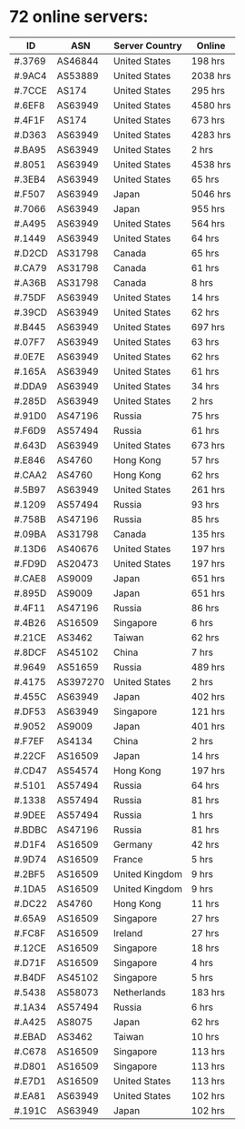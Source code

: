 # 72 online servers:

| ID | ASN | Server Country | Online |
| ------ | ------ | ------ | ------ |
| #.3769 | AS46844 | United States | 198 hrs |
| #.9AC4 | AS53889 | United States | 2038 hrs |
| #.7CCE | AS174 | United States | 295 hrs |
| #.6EF8 | AS63949 | United States | 4580 hrs |
| #.4F1F | AS174 | United States | 673 hrs |
| #.D363 | AS63949 | United States | 4283 hrs |
| #.BA95 | AS63949 | United States | 2 hrs |
| #.8051 | AS63949 | United States | 4538 hrs |
| #.3EB4 | AS63949 | United States | 65 hrs |
| #.F507 | AS63949 | Japan | 5046 hrs |
| #.7066 | AS63949 | Japan | 955 hrs |
| #.A495 | AS63949 | United States | 564 hrs |
| #.1449 | AS63949 | United States | 64 hrs |
| #.D2CD | AS31798 | Canada | 65 hrs |
| #.CA79 | AS31798 | Canada | 61 hrs |
| #.A36B | AS31798 | Canada | 8 hrs |
| #.75DF | AS63949 | United States | 14 hrs |
| #.39CD | AS63949 | United States | 62 hrs |
| #.B445 | AS63949 | United States | 697 hrs |
| #.07F7 | AS63949 | United States | 63 hrs |
| #.0E7E | AS63949 | United States | 62 hrs |
| #.165A | AS63949 | United States | 61 hrs |
| #.DDA9 | AS63949 | United States | 34 hrs |
| #.285D | AS63949 | United States | 2 hrs |
| #.91D0 | AS47196 | Russia | 75 hrs |
| #.F6D9 | AS57494 | Russia | 61 hrs |
| #.643D | AS63949 | United States | 673 hrs |
| #.E846 | AS4760 | Hong Kong | 57 hrs |
| #.CAA2 | AS4760 | Hong Kong | 62 hrs |
| #.5B97 | AS63949 | United States | 261 hrs |
| #.1209 | AS57494 | Russia | 93 hrs |
| #.758B | AS47196 | Russia | 85 hrs |
| #.09BA | AS31798 | Canada | 135 hrs |
| #.13D6 | AS40676 | United States | 197 hrs |
| #.FD9D | AS20473 | United States | 197 hrs |
| #.CAE8 | AS9009 | Japan | 651 hrs |
| #.895D | AS9009 | Japan | 651 hrs |
| #.4F11 | AS47196 | Russia | 86 hrs |
| #.4B26 | AS16509 | Singapore | 6 hrs |
| #.21CE | AS3462 | Taiwan | 62 hrs |
| #.8DCF | AS45102 | China | 7 hrs |
| #.9649 | AS51659 | Russia | 489 hrs |
| #.4175 | AS397270 | United States | 2 hrs |
| #.455C | AS63949 | Japan | 402 hrs |
| #.DF53 | AS63949 | Singapore | 121 hrs |
| #.9052 | AS9009 | Japan | 401 hrs |
| #.F7EF | AS4134 | China | 2 hrs |
| #.22CF | AS16509 | Japan | 14 hrs |
| #.CD47 | AS54574 | Hong Kong | 197 hrs |
| #.5101 | AS57494 | Russia | 64 hrs |
| #.1338 | AS57494 | Russia | 81 hrs |
| #.9DEE | AS57494 | Russia | 1 hrs |
| #.BDBC | AS47196 | Russia | 81 hrs |
| #.D1F4 | AS16509 | Germany | 42 hrs |
| #.9D74 | AS16509 | France | 5 hrs |
| #.2BF5 | AS16509 | United Kingdom | 9 hrs |
| #.1DA5 | AS16509 | United Kingdom | 9 hrs |
| #.DC22 | AS4760 | Hong Kong | 11 hrs |
| #.65A9 | AS16509 | Singapore | 27 hrs |
| #.FC8F | AS16509 | Ireland | 27 hrs |
| #.12CE | AS16509 | Singapore | 18 hrs |
| #.D71F | AS16509 | Singapore | 4 hrs |
| #.B4DF | AS45102 | Singapore | 5 hrs |
| #.5438 | AS58073 | Netherlands | 183 hrs |
| #.1A34 | AS57494 | Russia | 6 hrs |
| #.A425 | AS8075 | Japan | 62 hrs |
| #.EBAD | AS3462 | Taiwan | 10 hrs |
| #.C678 | AS16509 | Singapore | 113 hrs |
| #.D801 | AS16509 | Singapore | 113 hrs |
| #.E7D1 | AS16509 | United States | 113 hrs |
| #.EA81 | AS63949 | United States | 102 hrs |
| #.191C | AS63949 | Japan | 102 hrs |

